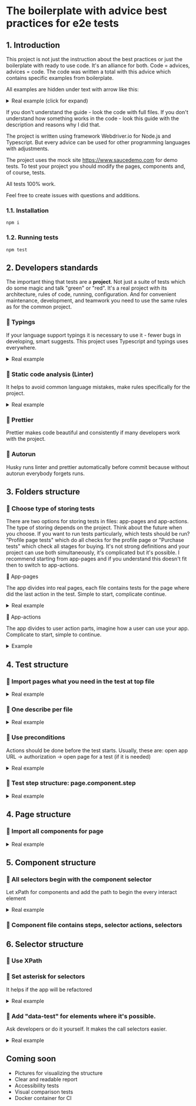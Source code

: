 # The boilerplate with advice best practices for e2e tests

## 1. Introduction

This project is not just the instruction about the best practices or just the boilerplate with ready to use code.
It's an alliance for both.
Code = advices, advices = code.
The code was written a total with this advice which contains specific examples from boilerplate.

All examples are hidden under text with arrow like this:

 <details>
 <summary>Real example (click for expand)</summary>

---

```
example of the code
```

Explanation if necessary

[Link to the real place in the file with this code]()

---

 </details>

If you don't understand the guide - look the code with full files.
If you don't understand how something works in the code - look this guide with the description and reasons why I did that.

The project is written using framework Webdriver.io for Node.js and Typescript.
But every advice can be used for other programming languages with adjustments.

The project uses the mock site https://www.saucedemo.com for demo tests.
To test your project you should modify the pages, components and, of course, tests.

All tests 100% work.

Feel free to create issues with questions and additions.

### 1.1. Installation

```
npm i
```

### 1.2. Running tests

```
npm test
```

## 2. Developers standards

The important thing that tests are a **project**. Not just a suite of tests which do some magic and talk "green" or "red". It's a real project with its architecture, rules of code, running, configuration. And for convenient maintenance, development, and teamwork you need to use the same rules as for the common project.

### 🧩 Typings

If your language support typings it is necessary to use it - fewer bugs in developing, smart suggests. This project uses Typescript and typings uses everywhere.

 <details>
 <summary>Real example</summary>

---

```typescript
getButton(productName: string): string {
 const productIndex = this.getProductIndex(productName);
 return this.productButtons()[productIndex].getText();
}
```

Function getButton() can take an only string and return only strings.

[pages/components/list.page.ts](pages/components/list.page.ts#L34)

---

 </details>

### 🧩 Static code analysis (Linter)

It helps to avoid common language mistakes, make rules specifically for the project.

 <details>
 <summary>Real example</summary>

---

```json
 "mocha-avoid-only": true
```

The rule does not allow us to commit to the repository .only (). Because only tests with .only () will be run. And we want to run all.

[tslint.json](tslint.json#L13)

---

 </details>

### 🧩 Prettier

Prettier makes code beautiful and consistently if many developers work with the project.

### 🧩 Autorun

Husky runs linter and prettier automatically before commit because without autorun everybody forgets runs.

<!-- Test suite -> tests -> pages -> components -> steps -> selector actions -> selectors -->

## 3. Folders structure

### 🧩 Choose type of storing tests

There are two options for storing tests in files: app-pages and app-actions. The type of storing depends on the project. Think about the future when you choose. If you want to run tests particularly, which tests should be run? "Profile page tests" which do all checks for the profile page or "Purchase tests" which check all stages for buying. It's not strong definitions and your project can use both simultaneously, it's complicated but it's possible. I recommend starting from app-pages and if you understand this doesn't fit then to switch to app-actions.

🔘 App-pages

The app divides into real pages, each file contains tests for the page where did the last action in the test. Simple to start, complicate continue.

<details>
<summary>Real example</summary>

---

```
.
├── ...
├── specs # Test files
│ ├── index.spec # Tests for index page
│ ├── products.spec # Tests for product page
│ └── cart.spec # Tests for cart page
└── ...
```

---

</details>

🔘 App-actions

The app divides to user action parts, imagine how a user can use your app. Complicate to start, simple to continue.

<details>
<summary>Example</summary>

---

```
.
├── ...
├── specs # Test files
│ ├── download.spec # Tests for downloads files
│ ├── crud-goods.spec # Create-Read-Update-Delete for item
│ └── purchase-cancel.spec # Cancelation actions
└── ...
```

---

</details>

## 4. Test structure

### 🧩 Import pages what you need in the test at top file

<details>
<summary>Real example</summary>

---

```typescript
import index from '@pages/index.page';
import products from '@pages/products.page';
```

[specs/products.spec.ts](specs/products.spec.ts#L7)

---

</details>

### 🧩 One describe per file

<details>
<summary>Real example</summary>

---

```typescript
describe('Products page', () => {
 // tests
}
```

[specs/products.spec.ts](specs/products.spec.ts#L12)

---

</details>

### 🧩 Use preconditions

Actions should be done before the test starts. Usually, these are: open app URL -> authorization -> open page for a test (if it is needed)

<details>
<summary>Real example</summary>

---

```typescript
before('Open index page', () => {
  browser.url('');
  index.loginForm().authStandardUser();
});
```

[specs/products.spec.ts](specs/products.spec.ts#L13)

---

</details>

### 🧩 Test step structure: page.component.step

<details>
<summary>Real example</summary>

---

```typescript
index.loginForm().authStandardUser();
```

page is "index"
component is "loginForm"
step is "authStandardUser"

[specs/products.spec.ts](specs/products.spec.ts#L15)

```typescript
products.list().addToCart(productName);
```

page is "products"
component is "list"
step is "addToCart"

[specs/products.spec.ts](specs/products.spec.ts#L19)

---

</details>

## 4. Page structure

### 🧩 Import all components for page

<details>
<summary>Real example</summary>

---

```typescript
import list from '@components/list.page';
```

[pages/products.page.ts](pages/products.page.ts#L1)

---

</details>

## 5. Component structure

### 🧩 All selectors begin with the component selector

Let xPath for components and add the path to begin the every interact element

<details>
<summary>Real example</summary>

---

```typescript
private list = () => $('//*[@class="inventory_list"]');

private productNames = () => this.list().$$(`//*[@class="inventory_item_name"]`);
private productButtons = () => this.list().$$(`//*[contains(@class,"btn_inventory")]`);
```

[pages/components/list.page.ts](pages/components/list.page.ts#L6)

---

</details>

### 🧩 Component file contains steps, selector actions, selectors

## 6. Selector structure

### 🧩 Use XPath

### 🧩 Set asterisk for selectors

It helps if the app will be refactored

<details>
<summary>Real example</summary>

---

```typescript
private list = () => $('//*[@class="inventory_list"]');
```

[pages/components/list.page.ts](pages/components/list.page.ts#L6)

---

</details>

### 🧩 Add "data-test" for elements where it's possible.

Ask developers or do it yourself. It makes the call selectors easier.

<details>
<summary>Real example</summary>

---

```html
<!-- element on page -->
<input type="text" class="form_input" data-test="username" id="user-name" placeholder="Username" value="" />
```

```typescript
// selector
private username = () => $('//*[@data-test="username"]');
```

[pages/components/login-form.page.ts](pages/components/login-form.page.ts#L6)

---

</details>

## Coming soon

- Pictures for visualizing the structure
- Clear and readable report
- Accessibility tests
- Visual comparison tests
- Docker container for CI
